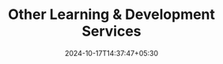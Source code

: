 ---
title: 'Other Learning & Development Services'
date: 2024-10-17T14:37:47+05:30
layout: "other"
draft: false
intro: "We offer a range of services to enhance your organization's learning and development initiatives."
services:  
    - subheading: "Training courseware development"  
      icon: "📚"  
      desc: "We create fully tailored course materials to meet your specific training and development needs."  

    - subheading: "Outbound training trograms logistics support"  
      icon: "🚚"  
      desc: "Expert logistics support from start to finish for your outbound training programs and events."  

    - subheading: "External periodic programs"  
      icon: "📅"  
      desc: "We conduct external periodic training programs. Sponsor your team to participate in these sessions."  

    - subheading: "Supporting your in-house training programs"  
      icon: "🏢"  
      desc: "We facilitate and support your in-house training sessions, whether they are small or large-scale."  

    - subheading: "Faculty co-facilitation"  
      icon: "👥"  
      desc: "Our skilled resource personnel can assist in your in-house training to achieve impactful outcomes."  

    - subheading: "Training needs analysis & effectiveness audits"  
      icon: "📈"  
      desc: "We assess and audit the training needs in your organization, providing a detailed implementation plan."  

    - subheading: "Designing effective training processes"  
      icon: "📊"  
      desc: "We specialize in designing and developing effective training processes to achieve your organizational goals."  

    - subheading: "Capturing your innovative training practices"  
      icon: "📝"  
      desc: "We effectively document your innovative training practices for future reference and continuous improvement."  

    - subheading: "Training facilitation in major Indian languages"  
      icon: "💬"  
      desc: "We offer training facilitation in major Indian languages, enhancing the learning experience for all teams."

---